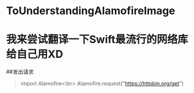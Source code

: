 # ToUnderstandingAlamofireImage
# 我来尝试翻译一下Swift最流行的网络库给自己用XD
##发出请求
> import Alamofire<\br>
> Alamofire.request("https://httpbin.org/get")

